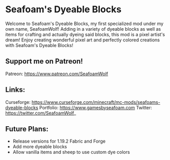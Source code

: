 # Seafoam's Dyeable Blocks

Welcome to Seafoam's Dyeable Blocks, my first specialized mod under my own name, SeafoamWolf!
Adding in a variety of dyeable blocks as well as items for crafting and actually dyeing said blocks, this mod is a pixel artist's dream!
Enjoy creating wonderful pixel art and perfectly colored creations with Seafoam's Dyeable Blocks!

## Support me on Patreon!
Patreon: https://www.patreon.com/SeafoamWolf

## Links:
Curseforge: https://www.curseforge.com/minecraft/mc-mods/seafoams-dyeable-blocks
Portfolio: https://www.gamesbyseafoam.com
Twitter: https://twitter.com/SeafoamWolf_

## Future Plans:
- Release versions for 1.19.2 Fabric and Forge
- Add more dyeable blocks
- Allow vanilla items and sheep to use custom dye colors
